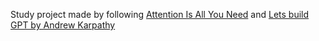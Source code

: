 Study project made by following [Attention Is All You Need](https://arxiv.org/abs/1706.03762) and [Lets build GPT by Andrew Karpathy](https://www.youtube.com/watch?v=kCc8FmEb1nY)